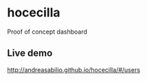# hocecilla
Proof of concept dashboard

## Live demo
http://andreasabilio.github.io/hocecilla/#/users
